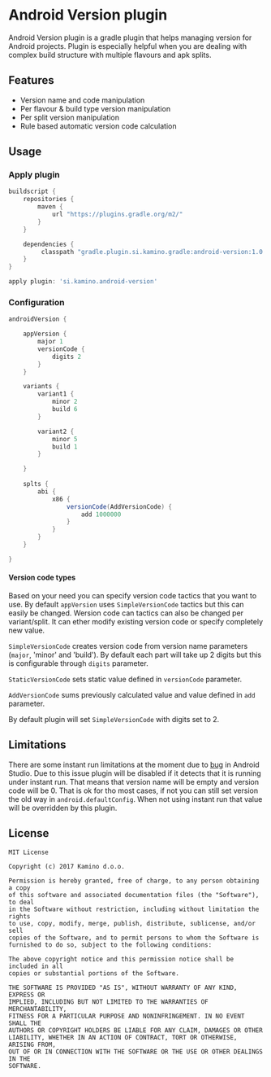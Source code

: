 # Android Version plugin

Android Version plugin is a gradle plugin that helps managing version for Android projects. Plugin is especially helpful when you are dealing with complex build structure with multiple flavours and apk splits.

## Features

 - Version name and code manipulation
 - Per flavour & build type version manipulation
 - Per split version manipulation
 - Rule based automatic version code calculation

## Usage

### Apply plugin

```groovy
buildscript {
    repositories {
        maven {
            url "https://plugins.gradle.org/m2/"
        }
    }

    dependencies {
         classpath "gradle.plugin.si.kamino.gradle:android-version:1.0.0"
    }
}

apply plugin: 'si.kamino.android-version'
```

### Configuration

```groovy
androidVersion {

    appVersion {
        major 1
        versionCode {
            digits 2
        }
    }

    variants {
        variant1 {
            minor 2
            build 6
        }

        variant2 {
            minor 5
            build 1
        }

    }
    
    splts {
        abi {
            x86 {
                versionCode(AddVersionCode) {
                    add 1000000
                }
            }
        }
    }

}
```

#### Version code types

Based on your need you can specify version code tactics that you want to use. By default 
`appVersion` uses `SimpleVersionCode` tactics but this can easily be changed. Wersion code 
can tactics can also be changed per variant/split. It can ether modify existing version code
or specify completely  new value.

`SimpleVersionCode` creates version code from version name parameters (`major`, 'minor' and 'build'). By default 
each part will take up 2 digits but this is configurable through `digits` parameter.

`StaticVersionCode` sets static value defined in `versionCode` parameter.

`AddVersionCode` sums previously calculated value and value defined in `add` parameter.

By default plugin will set `SimpleVersionCode` with digits set to 2.

## Limitations 

There are some instant run limitations at the moment due to [bug](https://code.google.com/p/android/issues/detail?id=227610) in Android Studio.
Due to this issue plugin will be disabled if it detects that it is running under instant run. That means that version name will be empty 
and version code will be 0. That is ok for tho most cases, if not you can still set version the old way in `android.defaultConfig`.
When not using instant run that value will be overridden by this plugin.

## License 

    MIT License
    
    Copyright (c) 2017 Kamino d.o.o.
    
    Permission is hereby granted, free of charge, to any person obtaining a copy
    of this software and associated documentation files (the "Software"), to deal
    in the Software without restriction, including without limitation the rights
    to use, copy, modify, merge, publish, distribute, sublicense, and/or sell
    copies of the Software, and to permit persons to whom the Software is
    furnished to do so, subject to the following conditions:
    
    The above copyright notice and this permission notice shall be included in all
    copies or substantial portions of the Software.
    
    THE SOFTWARE IS PROVIDED "AS IS", WITHOUT WARRANTY OF ANY KIND, EXPRESS OR
    IMPLIED, INCLUDING BUT NOT LIMITED TO THE WARRANTIES OF MERCHANTABILITY,
    FITNESS FOR A PARTICULAR PURPOSE AND NONINFRINGEMENT. IN NO EVENT SHALL THE
    AUTHORS OR COPYRIGHT HOLDERS BE LIABLE FOR ANY CLAIM, DAMAGES OR OTHER
    LIABILITY, WHETHER IN AN ACTION OF CONTRACT, TORT OR OTHERWISE, ARISING FROM,
    OUT OF OR IN CONNECTION WITH THE SOFTWARE OR THE USE OR OTHER DEALINGS IN THE
    SOFTWARE.
